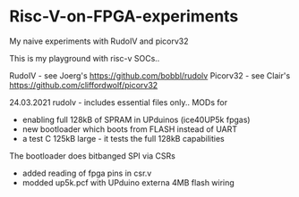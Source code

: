 # Risc-V-on-FPGA-experiments
My naive experiments with RudoIV and picorv32

This is my playground with risc-v SOCs..

RudoIV - see Joerg's https://github.com/bobbl/rudolv
Picorv32 - see Clair's https://github.com/cliffordwolf/picorv32


24.03.2021
rudolv - includes essential files only..
MODs for
 - enabling full 128kB of SPRAM in UPduinos (ice40UP5k fpgas)
 - new bootloader which boots from FLASH instead of UART
 - a test C 125kB large - it tests the full 128kB capabilities

The bootloader does bitbanged SPI via CSRs 
 - added reading of fpga pins in csr.v
 - modded up5k.pcf with UPduino externa 4MB flash wiring


